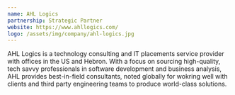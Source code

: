 ```yaml
---
name: AHL Logics
partnership: Strategic Partner
website: https://www.ahllogics.com/
logo: /assets/img/company/ahl-logics.jpg
---
```


AHL Logics is a technology consulting and IT placements service provider with offices in the US and Hebron. With a focus on sourcing high-quality, tech savvy professionals in software development and business analysis, AHL provides best-in-field consultants, noted globally for wokring well with clients and third party engineering teams to produce world-class solutions.

